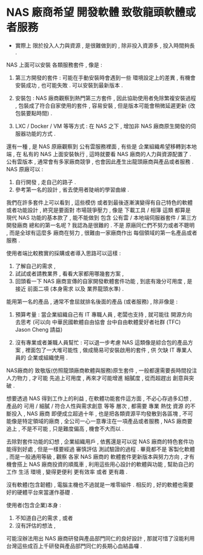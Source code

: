 # NAS 廠商希望 開發軟體 致敬龍頭軟體或者服務
 - 實際上 限於投入人力與資源 , 是很難做到的 , 除非投入資源多 , 投入時間夠長 .

NAS 上面可以安裝 各類服務套件 , 像是 :

1. 第三方開發的套件 : 可能在手動安裝時會遇到一些 環境設定上的差異 , 有機會安裝成功 , 也可能失敗 . 可以安裝到最新版本 .

2. 安裝包 : NAS 廠商觀察到熱門第三方套件 , 因此協助使用者免除繁複安裝過程 , 包裝成了符合自家使用的套件 , 容易安裝 , 但是版本可能會稍微延遲更新 (改包裝要點時間) .

3. LXC / Docker / VM 等等方式 : 在 NAS 之下 , 增加非 NAS 廠商原生開發的伺服器功能的方式 .

還有一種 , 是 NAS 原廠觀察到 公有雲服務裡面 , 有些是 企業組織希望移轉到本地端 , 在 私有的 NAS 上面安裝執行 , 這時就要看 NAS 廠商的人力與資源配置了 . 公有雲版本 , 通常會有多家廠商競爭 , 也會因此產生出龍頭廠商與產品或者服務 . NAS 原廠可以 :

1. 自行開發 , 走自己的路子 .
2. 參考第一名的設計 , 省去使用者陡峭的學習曲線 .

我們在許多套件上可以看到 , 這些模仿 或者到最後逐漸演變得有自己特色的軟體或者功能設計 , 終究是要面對 市場競爭壓力 , 像是 下載工具 / 相簿 這類 都算是 現代 NAS 功能的基本款了 , 能不能做到 包含 公有雲 / 本地端伺服器套件 / 第三方開發廠商 總和的第一名呢 ? 我認為是很難的 .
不是 原廠同仁們不努力或者不聰明 , 而是全球有這麼多 廠商在努力 , 很難由一家廠商作出 每個領域的第一名產品或者服務 .

使用者端比較務實的採購或者導入思路可以這樣 :

1. 了解自己的需求 , 
2. 試試或者請教業界 , 看看大家都用哪幾套方案 , 
3. 回頭看一下 NAS 廠商宣傳的自家開發軟體套件功能 , 
到底有幾分可用度 , 是接近 前面二項 (本身需求 以及 業界龍頭水準) .

能用第一名的產品 , 通常不會屈就排名後面的產品 (或者服務) , 除非像是 :

1. 預算考量 : 當企業組織自己有 IT 專職人員 , 老闆也支持 , 就可能往 開源方向去思考 (可以向 中華民國軟體自由協會 台中自由軟體愛好者社群 (TFC) Jason Cheng 請益) 

2. 沒有專業或者兼職人員幫忙 : 可以退一步考慮 NAS 這類像是綜合包的產品方案 , 裡面包了一大堆可能性 , 做成簡易可安裝啟用的套件 , 供 欠缺 IT 專業人員的 企業或組織使用 .

NAS廠商的 致敬版(仿照龍頭廠商軟體與服務)原生套件 , 一般都還需要長時間投注 人力物力 , 才可能 先追上可用度 , 再來才可能增進 細膩度 , 從而超趕出 創意與突破 .

想要透過 NAS 得到工作上的利益 , 在軟體功能套件這方面 , 不必心存過多幻想 , 產品的 可用 / 細膩 / 符合人性與需求創意 等等 層次 , 都需要 專業 熱忱 資源 的不斷投入 , NAS 廠商 即便成立超過十年 , 也是把各類資源平均發散到各區塊 , 不可能像是特定領域的廠商 , 全公司一心一意專注在一項產品或者服務 , NAS 廠商要追上 , 不是不可能 , 只是難度偏高 , 機會不大而以 .

去除對套件功能的幻想 , 企業組織用戶 , 依舊還是可以從 NAS 廠商的特色套件功能得到好處 , 但是一樣要經過 審慎評估 測試驗證的過程 . 畢竟都不是 客製化軟體 , 而是一般通用等級 , 觀察 各家 NAS 廠商的 軟體套件更新版本與努力方向 , 才有機會搭上 NAS 廠商投資的順風車 , 利用這些用心設計的軟體與功能 , 幫助自己的 工作 生活 環境 , 變得更便利 更有效率 或者 更有趣 .

沒有軟體(包含韌體) , 電腦主機也不過就是一堆零組件 .
相反的 , 好的軟體也需要好的硬體平台來當運作基礎 .

使用者(包含企業)本身 :
1. 不知道自己的需求 , 或者 
2. 沒有評估的想法 , 

可能沒辦法用出 NAS 廠商研發與產品部門同仁的良好設計 , 那就可惜了沒能利用 台灣這些成百上千研發與產品部門同仁的長期心血結晶囉 .
